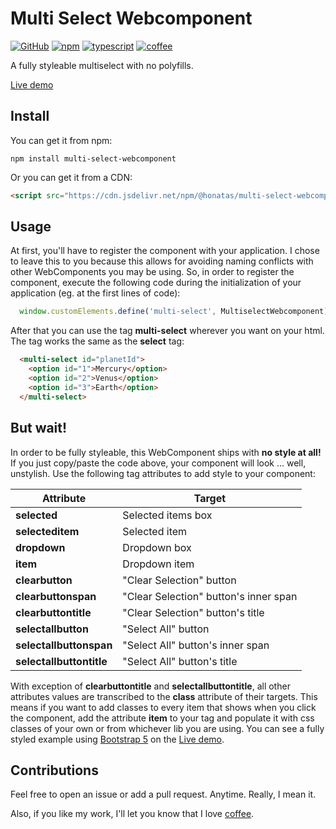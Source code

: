 # Multi Select Webcomponent

[![GitHub](https://img.shields.io/github/license/honatas/multi-select-webcomponent?style=plastic)](https://github.com/Honatas/multi-select-webcomponent "View this project on GitHub")
[![npm](https://img.shields.io/npm/v/@honatas/multi-select-webcomponent?style=plastic)](https://npmjs.org/package/@honatas/multi-select-webcomponent "View this project on npm")
[![typescript](https://img.shields.io/badge/made%20with-Typescript-blue?style=plastic)](https://www.typescriptlang.org/ "Try Typescript")
[![coffee](https://img.shields.io/badge/buy%20me%20a-coffee-brown?style=plastic)](https://ko-fi.com/honatas "Buy me a coffee")

A fully styleable multiselect with no polyfills.

[Live demo](https://jsfiddle.net/Honatas/k2fsy4Lc/19/)

## Install

You can get it from npm:

    npm install multi-select-webcomponent

Or you can get it from a CDN:

```html
<script src="https://cdn.jsdelivr.net/npm/@honatas/multi-select-webcomponent/dist/multi-select-webcomponent.min.js" crossorigin="anonymous"></script>
```

## Usage

At first, you'll have to register the component with your application. I chose to leave this to you because this allows for avoiding naming conflicts with other WebComponents you may be using. So, in order to register the component, execute the following code during the initialization of your application (eg. at the first lines of code):

```javascript
  window.customElements.define('multi-select', MultiselectWebcomponent);
```

After that you can use the tag **multi-select** wherever you want on your html. The tag works the same as the **select** tag:

```html
  <multi-select id="planetId">
    <option id="1">Mercury</option>
    <option id="2">Venus</option>
    <option id="3">Earth</option>
  </multi-select>
```

## But wait!

In order to be fully styleable, this WebComponent ships with **no style at all!** If you just copy/paste the code above, your component will look ... well, unstylish. Use the following tag attributes to add style to your component:  

Attribute                     | Target                                    |
------------------------------|-------------------------------------------|
**selected**                  | Selected items box                        |
**selecteditem**              | Selected item                             |
**dropdown**                  | Dropdown box                              |
**item**                      | Dropdown item                             |
**clearbutton**               | "Clear Selection" button                  |
**clearbuttonspan**           | "Clear Selection" button's inner span     |
**clearbuttontitle**          | "Clear Selection" button's title          |
**selectallbutton**           | "Select All" button                       |
**selectallbuttonspan**       | "Select All" button's inner span          |
**selectallbuttontitle**      | "Select All" button's title               |

With exception of **clearbuttontitle** and **selectallbuttontitle**, all other attributes values are transcribed to the **class** attribute of their targets. This means if you want to add classes to every item that shows when you click the component, add the attribute **item** to your tag and populate it with css classes of your own or from whichever lib you are using. You can see a fully styled example using [Bootstrap 5](https://getbootstrap.com/) on the [Live demo](https://jsfiddle.net/Honatas/k2fsy4Lc/19/).


## Contributions

Feel free to open an issue or add a pull request. Anytime. Really, I mean it.  

Also, if you like my work, I'll let you know that I love [coffee](https://ko-fi.com/honatas).
